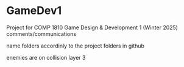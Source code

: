 # GameDev1
Project for COMP 1810 Game Design &amp; Development 1 (Winter 2025)
comments/communications

name folders accordinly to the project folders in github

enemies are on collision layer 3
